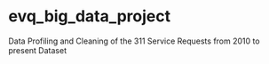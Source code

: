 # evq_big_data_project
Data Profiling and Cleaning of the 311 Service Requests from 2010 to present Dataset

